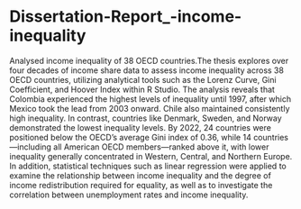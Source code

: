 # Dissertation-Report_-income-inequality
Analysed income inequality of 38 OECD countries.The thesis explores over four decades of income share data to assess income inequality across 38 OECD countries, utilizing analytical tools such as the Lorenz Curve, Gini Coefficient, and Hoover Index within R Studio. The analysis reveals that Colombia experienced the highest levels of inequality until 1997, after which Mexico took the lead from 2003 onward. Chile also maintained consistently high inequality. In contrast, countries like Denmark, Sweden, and Norway demonstrated the lowest inequality levels. By 2022, 24 countries were positioned below the OECD’s average Gini index of 0.36, while 14 countries—including all American OECD members—ranked above it, with lower inequality generally concentrated in Western, Central, and Northern Europe. In addition, statistical techniques such as linear regression were applied to examine the relationship between income inequality and the degree of income redistribution required for equality, as well as to investigate the correlation between unemployment rates and income inequality.
